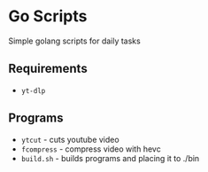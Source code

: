 # Go Scripts

Simple golang scripts for daily tasks

## Requirements

- `yt-dlp`

## Programs

- `ytcut` - cuts youtube video
- `fcompress` - compress video with hevc
- `build.sh` - builds programs and placing it to ./bin
